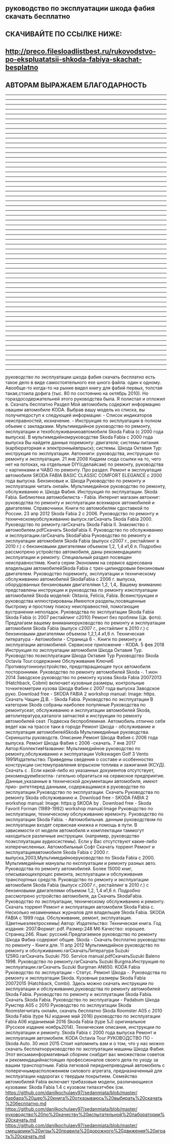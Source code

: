 руководство по эксплуатации шкода фабия скачать бесплатно
--------------------------------------------------
СКАЧИВАЙТЕ ПО ССЫЛКЕ НИЖЕ:
--------------------------------------------------
http://preco.filesloadlistbest.ru/rukovodstvo-po-ekspluatatsii-shkoda-fabiya-skachat-besplatno
--------------------------------------------------
АВТОРАМ ВЫРАЖАЕМ БЛАГОДАРНОСТЬ
--------------------------------------------------
--------------------------------------------------
--------------------------------------------------
--------------------------------------------------
--------------------------------------------------
--------------------------------------------------
--------------------------------------------------
--------------------------------------------------
--------------------------------------------------
--------------------------------------------------
--------------------------------------------------
--------------------------------------------------
--------------------------------------------------
--------------------------------------------------
--------------------------------------------------
--------------------------------------------------
--------------------------------------------------
--------------------------------------------------
--------------------------------------------------
--------------------------------------------------
--------------------------------------------------
--------------------------------------------------
--------------------------------------------------
--------------------------------------------------
--------------------------------------------------
--------------------------------------------------
--------------------------------------------------
--------------------------------------------------
--------------------------------------------------
--------------------------------------------------
--------------------------------------------------
--------------------------------------------------
--------------------------------------------------
--------------------------------------------------
--------------------------------------------------
--------------------------------------------------
--------------------------------------------------
--------------------------------------------------
--------------------------------------------------
--------------------------------------------------
--------------------------------------------------
--------------------------------------------------
--------------------------------------------------
--------------------------------------------------
--------------------------------------------------
--------------------------------------------------
--------------------------------------------------
--------------------------------------------------
--------------------------------------------------
--------------------------------------------------
--------------------------------------------------
--------------------------------------------------
--------------------------------------------------
--------------------------------------------------
--------------------------------------------------
--------------------------------------------------
--------------------------------------------------
--------------------------------------------------
--------------------------------------------------
руководство по эксплуатации шкода фабия скачать бесплатно есть такое дело в виде самостоятельного exe шного файла. один к одному. Авообще-то когда-то на рынке видел книгу для фабий первых, толстая такая,стоила дофига (тыс. 80 по состоянию на октябрь 2010). Но гораздосодержательней этого руководства была. Я полистал и отложил в. Скачать бесплатно  Раздел Мой автомобиль содержит информацию овашем автомобиле KODA. Выбрав вашу модель из списка, вы получитедоступ к следующей информации: - Список индикаторов неисправностей, ихзначение. - Инструкция по эксплуатации в полном объеме с закладками. Мультимедийное руководство по ремонту, эксплуатации и техобслуживаниюавтомобиля Skoda Fabia (с 2000 года выпуска). В мультимедийномруководстве Skoda Fabia с 2000 года выпуска Вы найдете данные поремонту: двигателя; системы питания (карбюраторная и электронныйвпрыск); системы. Шкода Октавия Тур: инструкция по эксплуатации. Автокниги: руководства, инструкции по ремонту и эксплуатации. 21 янв 2008  Кидаем сюда ссылки на то, чего нет на потоках, на отдельные DIY(сделайсам) по ремонту, руководства с картинками и ЧАВО по ремонту. Про раздел. Ремонт и эксплуатация автомобиля SKODA FABIA BASIC  CLASSIC COMFORT  ELEGANCE с 2000 года выпуска. Бензиновые и. Шкода Руководство по ремонту и эксплуатации читать онлайн. Мультимедийное руководство по ремонту, обслуживанию и. Шкода Фабия. Инструкция по эксплуатации. Skoda Fabia. Библиотека автомобилиста - Fabia. Интернет магазин автокниг: руководства по ремонту и эксплуатации всехмарок автомобилей и двигателям. Справочники. Книги по автомобилям сдоставкой по России. 23 апр 2012  Skoda Fabia 2 с 2006. Руководство по ремонту и техническомуобслуживанию выпуск.rarСкачать Skoda Fabia 2000. Руководство по ремонту.rarСкачать Skoda Fabia II. Знакомство с автомобилем.pdfСкачать SkodaFabia II. Руководство по обслуживанию и эксплуатации.rarСкачать SkodaFabia
Руководство по ремонту и эксплуатации автомобиля Skoda Fabia (выпуск с2007 г., рестайлинг в 2010 г.) с бензиновыми двигателями объемом 1,2, 1,4 и1,6 л. Подробно рассмотрено устройство автомобиля, даны рекомендациипо эксплуатации и ремонту. Специальный раздел посвящен неисправностямв. Книга серии Экономим на сервисе адресована владельцам автомобилейSkoda Fabia с трех-цилиндровым бензиновым двигателем.  Руководство поремонту, эксплуатации и техническому обслуживанию автомобилей SkodaFabia с 2006 г. выпуска, оборудованных бензиновыми двигателями 1,2, 1,4,. Вашему вниманию представлены инструкции и руководства по ремонту иэксплуатации автомобилей Skoda моделей: Oktavia, Felicia, Fabia. Всеинструкции и руководства иллюстрированы.Имеются разделы,посвященные быстрому и простому поиску неисправностей, помогающие вустранении неполадок. Руководства по эксплуатации Skoda Fabia Skoda Fabia (с 2007 рестайлинг с2010) Ремонт без проблем (Цв. фото). Предлагаем вашему вниманиюруководство по ремонту и эксплуатации автомобиля Skoda Fabia (выпуск с2007 г., рестайлинг в 2010 г.) с бензиновыми двигателями объемом 1,2,1,4 и1,6 л. Техническая литература - Автомобили - Страница 6 -. Книги по ремонту и эксплуатации автомобилей. Сервисное приложение - KODA. 5 фев 2018  Инструкция по эксплуатации автомобиля Шкода Октавия Тур. Руководство поэксплуатации Шкода Октавия Тур Руководство Skoda Octavia Tour:содержание Обслуживание Ключи6 Противоугонноеустройство, предотвращающее пуск автомобиля посторонними. Руководство по ремонту автомобилей Skoda -. 1 июн 2014  Заводское руководство по ремонту кузова Skoda Fabia 20072013 (Hatchback, Cobmi) включает кузовные размеры, контрольные точкигеометрии кузова Шкода Фабии с 2007 года выпуска Заводское руко. Download free - SKODA FABIA 2 workshop manual: Image: https. Скачать Чащин Д.В. - Skoda Fabia. Руководство по эксплуатации
В категории Skoda собраны наиболее популяные Руководства по ремонтусеат, обслуживанию и эксплуатации автомобилей Skoda, автолитература,каталоги запчастей и инструкции по ремонту автомобилей сеат. Подвеска беспроблемная. Автомобиль отлично себя ведет как на трассе таки в городе  Ремонт Шкода - обслуживание и эксплуатация автомобилейSkoda Мультимедийные руководства. Скриншоты руководств. Описание.Ремонт Шкода Фабия с 2006 года выпуска. Ремонт Шкода Фабия с 2006 -скачать. 7 янв 2017  Автор:КоллективНазвание: Мультимедийное руководство по ремонту,обслуживанию и эксплуатации Volkswagen Golf 3 Vento 1991Издательство: Приведены сведения о составе и особенностях конструкции системуправления впрыском топлива и зажигания (КСУД). Скачать с . Если какой-либо из указанных документов отсутствует, рекомендуембезотла- гательно обратиться на сервисное предприятие. Данные,указанные в технической документации автомобиля, имеют прио- ритетперед данными, содержащимися в руководстве по эксплуатации.Руководство по эксплуатации. Скачать Руководства по ремонту Skoda обслуживанию и. Download free - SKODA FABIA 2 workshop manual: Image: https:g SKODA by .  Download free - Skoda Favorit  Forman (1989-1992) workshop manual:Image  Руководство по эксплуатации, техническому обслуживанию иремонту. Руководство по эксплуатации Skoda Fabia. - Автомобильная. данным руководством по эксплуатации входят сервисная книжка и помощь в пути. В зависимости от модели автомобиля и комплектации таммогут находиться различные инструкции. (например, руководство поэксплуатации аудиосистемы). Если у Вас отсутствуют какие-либо изперечисленных. Автомобильный Софт  Скачать торрент Ремонт и эксплуатацияавтомобиля Skoda Fabia с 2000 г. выпуска,2003,Мультимедийноеруководство по Skoda Fabia с 2000. Мультимедийные мануалы по експлуатации и ремонту разных авто. Руководства по ремонту автомобилей. Более 15000 книг, описывающихпроцес ремонта, эксплуатации и обслуживания транспортных средств. Руководство по ремонту и эксплуатации автомобиля Skoda Fabia (выпуск с2007 г., рестайлинг в 2010 г.) с бензиновыми двигателями объемом 1,2, 1,4 и1,6 л. Подробно рассмотрено устройство автомобиля, да Скачать SkodaFabia. Руководство по эксплуатации, техническому обслуживанию и ремонту.
Скачать торрент Ремонт и эксплуатация автомобиля Skoda Fabia с. Несколько незаменимых журналов для владельцев Skoda Fabia. SKODA FABIA с 1999 года. Обслуживание, ремонт, эксплуатация. (Цветныеэлектросхемы) Автор: Издательство: Техническая книга. Год издания: 2007.Формат: pdf. Размер:248 Мб Качество: хорошее. Страниц:246. Язык: русский.Предлагаемое руководство по ремонту Шкода Фабиа содержит общие. Skoda - Скачать бесплатно руководство по ремонту - Книги для. 11 апр 2012  Мультимедийное руководство по ремонту и обслуживанию.rarСкачатьЛитература Suzuki 125RG.rarСкачать Suzuki 750. Service manual.pdfСкачатьSuzuki Baleno 1998. Руководство по ремонту.rarСкачать Suzuki Burgma.Инструкция по эксплуатации.rarСкачать Suzuki Burgman AN650. KODA Fabia Руководство по эксплуатации - Статус. Ремонт Шкода -. Руководства по ремонту и эксплуатации Skoda. Кузовные размеры Skoda Fabia 20072015 (Hatchback, Combi). Здесь можно скачать инструкции по эксплуатации и обслуживанию,руководства по ремонту автомобилей Skoda Fabia. Руководство по ремонту и эксплуатации Skoda Fabia. Скачать Skoda Fabia. Руководство по эксплуатации  - Padabum
Шкода Румстер A05 с 2010 Руководство по эксплуатации Skoda Roomsterчитать онлайн, скачать бесплатно Skoda Roomster A05 с 2010  Skoda Fabia (type NJ издание май 2016) руководство по эксплуатации Fabia A06 изданиемай 2016  Skoda Fabia (type 5J) оригинальное (Русское издание ноябрь2014). Технические описания, инструкции по эксплуатации и ремонту. Skoda Fabia с 2000 года выпуска Ремонт и эксплуатация автомобиля. KODA Octavia Tour РУКОВОДСТВО ПО  - Skoda Auto. 30 июл 2015  Стоит напомнить вам и о том, что у нас можно скачать бесплатноруководство по эксплуатации машины Шкода Фабия. Этот весьмаинформативный сборник снабдит вас множеством советов и рекомендацийнастоящих профессионалов своего дела по уходу за вашим транспортным. Fabia  легковой переднеприводный автомобиль с поперечнымрасположением силового агрегата, предназначенный для эксплуатации надорогах с твердым покрытием. Семейство автомобилей Fabia включает трибазовые модели, различающиеся кузовами: Skoda Fabia 1.4 с кузовом типахэтчбек (см.
https://github.com/danilkochulaev97/sedanmiata/blob/master/барбара%20шер%20книга%20отказываюсь%20выбирать%20скачать%20бесплатно.md
https://github.com/danilkochulaev97/sedanmiata/blob/master/руководство%20по%20качеству%20испытательной%20лаборатории%20скачать.md
https://github.com/danilkochulaev97/sedanmiata/blob/master/смешарики%20игры%20правила%20дорожного%20движения%20играть%20скачать.md